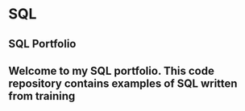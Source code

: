 # SQL
## SQL Portfolio

## Welcome to my SQL portfolio. This code repository contains examples of SQL written from training
